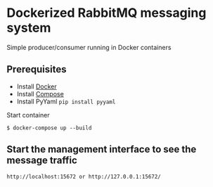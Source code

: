 # Dockerized RabbitMQ messaging system 

Simple producer/consumer running in Docker containers

## Prerequisites

- Install [Docker](https://docs.docker.com/installation/)
- Install [Compose](https://docs.docker.com/compose/install/)
- Install PyYaml `pip install pyyaml`


Start container

    $ docker-compose up --build  
    

## Start the management interface to see the message traffic
    
    http://localhost:15672 or http://127.0.0.1:15672/

    